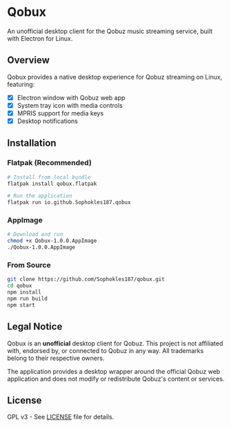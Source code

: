 # Qobux

An unofficial desktop client for the Qobuz music streaming service, built with Electron for Linux.

## Overview

Qobux provides a native desktop experience for Qobuz streaming on Linux, featuring:

- [x] Electron window with Qobuz web app
- [x] System tray icon with media controls  
- [x] MPRIS support for media keys
- [x] Desktop notifications

## Installation

### Flatpak (Recommended)
```bash
# Install from local bundle
flatpak install qobux.flatpak

# Run the application
flatpak run io.github.Sophokles187.qobux
```

### AppImage
```bash
# Download and run
chmod +x Qobux-1.0.0.AppImage
./Qobux-1.0.0.AppImage
```

### From Source
```bash
git clone https://github.com/Sophokles187/qobux.git
cd qobux
npm install
npm run build
npm start
```

## Legal Notice

Qobux is an **unofficial** desktop client for Qobuz. This project is not affiliated with, endorsed by, or connected to Qobuz in any way. All trademarks belong to their respective owners.

The application provides a desktop wrapper around the official Qobuz web application and does not modify or redistribute Qobuz's content or services.

## License

GPL v3 - See [LICENSE](LICENSE) file for details.

